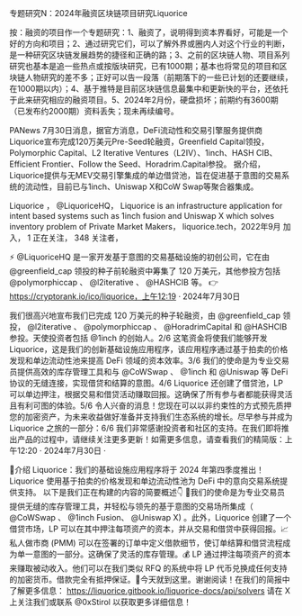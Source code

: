 专题研究N：2024年融资区块链项目研究Liquorice


按：融资的项目作一个专题研究：1、融资了，说明得到资本界看好，可能是一个好的方向和项目；2、通过研究它们，可以了解外界或圈内人对这个行业的判断，是一种研究区块链发展趋势的捷径和正确的路；3、之前的区块链人物、项目系列研究也基本是追一些热点或按版块研究，已有1000期；基本也将常见的项目和区块链人物研究的差不多；正好可以告一段落（前期落下的一些已计划的还要继续，在1000期以内）；4、基于推特是目前区块链信息最集中和更新快的平台，还依托于此来研究相应的融资项目。5、2024年2月份，硬盘损坏；前期约有3600期（已发布约2000期）资料丢失；现未再续编号。


PANews 7月30日消息，据官方消息，DeFi流动性和交易引擎服务提供商Liquorice宣布完成120万美元Pre-Seed轮融资，Greenfield Capital领投，Polymorphic Capital、L2 Iterative Ventures（L2IV）、1inch、HASH CIB、Efficient Frontier、Follow the Seed、Horadrim.Capital参投。
据介绍，Liquorice提供与无MEV交易引擎集成的单边借贷池，旨在促进基于意图的交易系统的流动性，目前已与1inch、Uniswap X和CoW Swap等聚合器集成。

Liquorice
，
@LiquoriceHQ，
Liquorice is an infrastructure application for intent based systems such as 1inch fusion and Uniswap X which solves inventory problem of Private Market Makers，
liquorice.tech，2022年9月 加入，
1 正在关注，
348 关注者，


⚡️
@LiquoriceHQ
是一家开发基于意图的交易基础设施的初创公司，它在由
@greenfield_cap
领投的种子前轮融资中筹集了 120 万美元，其他参投方包括
@polymorphiccap
 、 
@l2iterative
 、 
@HASHCIB
等。
👉 https://cryptorank.io/ico/liquorice，上午12:19 · 2024年7月30日


我们很高兴地宣布我们已完成 120 万美元的种子轮融资，由
@greenfield_cap
领投， 
@l2iterative
 、 
@polymorphiccap
 、 
@HoradrimCapital
和
@HASHCIB
参投。天使投资者包括
@1inch
的创始人。2/6 这笔资金将使我们能够开发 Liquorice，这是我们的创新基础设施应用程序，该应用程序通过基于拍卖的价格发现和单边流动性池来提高 DeFi 领域的资本效率。3/6 我们的使命是为专业交易员提供高效的库存管理工具和与
@CoWSwap
 、 
@1inch
和
@Uniswap
等 DeFi 协议的无缝连接，实现借贷和结算的意图。4/6 Liquorice 还创建了借贷池，LP 可以单边押注，根据交易和借贷活动赚取回报。这确保了所有参与者都能获得灵活且有利可图的体验。5/6 令人兴奋的消息！您现在可以以非约束性的方式预先质押您的加密资产，为未来收益做好准备并支持我们生态系统的增长。尽早参与并成为 Liquorice 之旅的一部分：6/6 我们非常感谢投资者和社区的支持。在我们即将推出产品的过程中，请继续关注更多更新！如需更多信息，请查看我们的精简版：上午12:20 · 2024年7月30日
·

🚀介绍 Liquorice：我们的基础设施应用程序将于 2024 年第四季度推出！Liquorice 使用基于拍卖的价格发现和单边流动性池为 DeFi 中的意向交易系统提供支持。
以下是我们正在构建的内容的简要概述👇
🔗我们的使命是为专业交易员提供无缝的库存管理工具，并轻松与领先的基于意图的交易场所集成（ 
@CoWSwap
 、 
@1inch
 Fusion、 
@Uniswap
 X) 。此外，Liquorice 创建了一个借贷市场，LP 可以在其中押注每项资产的资本，并从交易和借贷中获得回报。📈私人做市商 (PMM) 可以在签署的订单中定义借款细节，使订单结算和借贷流程成为单一意图的一部分。这确保了灵活的库存管理。💰 LP 通过押注每项资产的资本来赚取被动收入。他们可以在我们类似 RFQ 的系统中将 LP 代币兑换成任何支持的加密货币。借款完全有抵押保证。👋今天就到这里。谢谢阅读！在我们的简报中了解更多信息： https://liquorice.gitbook.io/liquorice-docs/api/solvers
请在 X 上关注我们或联系
@0xStirol
以获取更多详细信息！